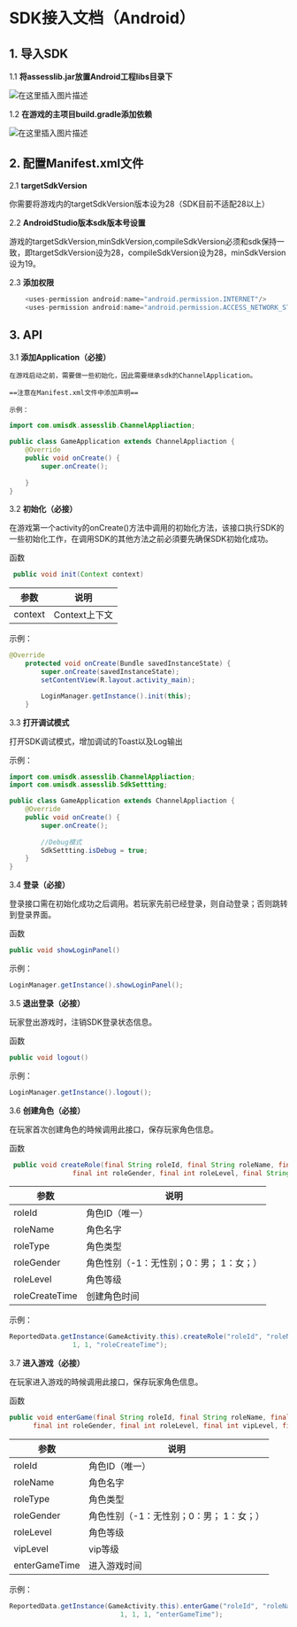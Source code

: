 # SDK接入文档（Android）
## 1. 导入SDK
  1.1 **将assesslib.jar放置Android工程libs目录下**

  ![在这里插入图片描述](https://img-blog.csdnimg.cn/20200520152113387.png)
  
  1.2 **在游戏的主项目build.gradle添加依赖**
  
  ![在这里插入图片描述](https://img-blog.csdnimg.cn/20200520152036103.png)
  
  ## 2. 配置Manifest.xml文件
  2.1 **targetSdkVersion**

  你需要将游戏内的targetSdkVersion版本设为28（SDK目前不适配28以上）

  2.2 **AndroidStudio版本sdk版本号设置**

  游戏的targetSdkVersion,minSdkVersion,compileSdkVersion必须和sdk保持一致，即targetSdkVersion设为28，compileSdkVersion设为28，minSdkVersion设为19。

  2.3 **添加权限**
```java
    <uses-permission android:name="android.permission.INTERNET"/>
    <uses-permission android:name="android.permission.ACCESS_NETWORK_STATE" />
```
 ## 3. API
 3.1 **添加Application（必接）**

    在游戏启动之前，需要做一些初始化，因此需要继承sdk的ChannelApplication。

    ==注意在Manifest.xml文件中添加声明==

    示例：
```java
import com.umisdk.assesslib.ChannelAppliaction;

public class GameApplication extends ChannelAppliaction {
    @Override
    public void onCreate() {
        super.onCreate();
        
    }
}
```
3.2 **初始化（必接）**

 在游戏第一个activity的onCreate()方法中调用的初始化方法，该接口执行SDK的一些初始化工作，在调用SDK的其他方法之前必須要先确保SDK初始化成功。

函数
```java
 public void init(Context context)
```
|参数|说明  |
|--|--|
| context |Context上下文  |

示例：
```java
@Override
    protected void onCreate(Bundle savedInstanceState) {
        super.onCreate(savedInstanceState);
        setContentView(R.layout.activity_main);

        LoginManager.getInstance().init(this);
    }
```
3.3 **打开调试模式**

打开SDK调试模式，增加调试的Toast以及Log输出
 
 示例：
```java
import com.umisdk.assesslib.ChannelAppliaction;
import com.umisdk.assesslib.SdkSettting;

public class GameApplication extends ChannelAppliaction {
    @Override
    public void onCreate() {
        super.onCreate();
		
		//Debug模式
        SdkSettting.isDebug = true;
    }
}

```

3.4 **登录（必接）**

登录接口需在初始化成功之后调用。若玩家先前已经登录，则自动登录；否则跳转到登录界面。

函数
```java
public void showLoginPanel()
```
示例：

```java
LoginManager.getInstance().showLoginPanel();
```
3.5 **退出登录（必接）**

玩家登出游戏时，注销SDK登录状态信息。

函数
```java
public void logout()
```
示例：

```java
LoginManager.getInstance().logout();
```
3.6 **创建角色（必接）**

在玩家首次创建角色的時候调用此接口，保存玩家角色信息。

函数
```java
 public void createRole(final String roleId, final String roleName, final String roleType,
  				final int roleGender, final int roleLevel, final String roleCreateTime)
```
|参数|说明  |
|--|--|
| roleId|角色ID（唯一）  |
| roleName|角色名字  |
| roleType|角色类型  |
| roleGender|角色性别（-1：无性别；0：男； 1：女；）  |
| roleLevel|角色等级  |
| roleCreateTime|创建角色时间  |

示例：
```java
ReportedData.getInstance(GameActivity.this).createRole("roleId", "roleName", "roleType",
 				1, 1, "roleCreateTime");
```
3.7 **进入游戏（必接）**

在玩家进入游戏的時候调用此接口，保存玩家角色信息。

函数
```java
public void enterGame(final String roleId, final String roleName, final String roleType,
      final int roleGender, final int roleLevel, final int vipLevel, final String enterGameTime)
```
|参数|说明  |
|--|--|
| roleId|角色ID（唯一）  |
| roleName|角色名字  |
| roleType|角色类型  |
| roleGender|角色性别（-1：无性别；0：男； 1：女；）  |
| roleLevel|角色等级  |
| vipLevel|vip等级  |
| enterGameTime|进入游戏时间  |

示例：
```java
ReportedData.getInstance(GameActivity.this).enterGame("roleId", "roleName", "roleType",
                            1, 1, 1, "enterGameTime");
```
